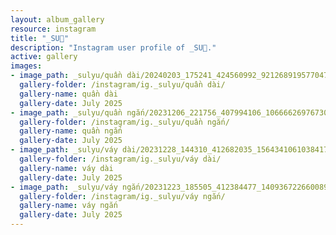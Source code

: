 ```yaml
---
layout: album_gallery
resource: instagram
title: "_SU🎀"
description: "Instagram user profile of _SU🎀."
active: gallery
images:
- image_path: _sulyu/quần dài/20240203_175241_424560992_921268919577047_8169774877679407313_n.jpg
  gallery-folder: /instagram/ig._sulyu/quần dài/
  gallery-name: quần dài
  gallery-date: July 2025
- image_path: _sulyu/quần ngắn/20231206_221756_407994106_1066662697673097_7436344699206485357_n.jpg
  gallery-folder: /instagram/ig._sulyu/quần ngắn/
  gallery-name: quần ngắn
  gallery-date: July 2025
- image_path: _sulyu/váy dài/20231228_144310_412682035_1564341061038417_5981571753122385915_n.jpg
  gallery-folder: /instagram/ig._sulyu/váy dài/
  gallery-name: váy dài
  gallery-date: July 2025
- image_path: _sulyu/váy ngắn/20231223_185505_412384477_1409367226600892_1556114953737945102_n.jpg
  gallery-folder: /instagram/ig._sulyu/váy ngắn/
  gallery-name: váy ngắn
  gallery-date: July 2025
---
```


